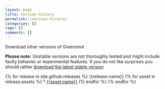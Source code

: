 ```yaml
---
layout: page
title: Version history
permalink: /version-history/
categories: []
tags: []
comments: []
---
```

Download other versions of Greenshot

**Please note:** Unstable versions are not thoroughly tested and might include faulty behavior or experimental features. If you do not like surprises you should rather [download the latest stable version](/current/)


{% for release in site.github.releases %}
   {{release.name}}
	{% for asset in release.assets %}
 		* [{{asset.name}}]({{asset.browser_download_url}})
 	{% endfor %}
{% endfor %}
